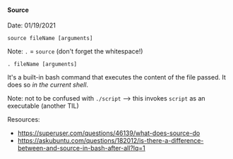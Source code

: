 #### Source

Date: 01/19/2021

```
source fileName [arguments]
```
Note: `.` = `source` (don't forget the whitespace!)
```
. fileName [arguments]
```

It's a built-in bash command that executes the content of the file passed. It does so *in the current shell*.

Note: not to be confused with `./script` --> this invokes `script` as an executable (another TIL)

Resources:
- https://superuser.com/questions/46139/what-does-source-do
- https://askubuntu.com/questions/182012/is-there-a-difference-between-and-source-in-bash-after-all?lq=1